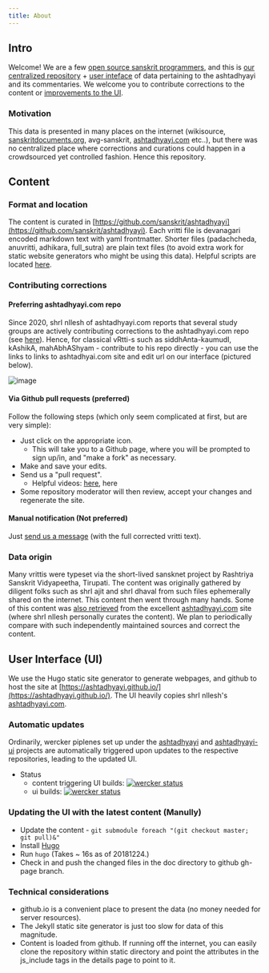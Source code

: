 ```yaml
---
title: About
---
```


## Intro

Welcome! We are a few [open source sanskrit programmers](https://groups.google.com/forum/#!forum/sanskrit-programmers), and this is [our centralized repository](https://github.com/sanskrit/ashtadhyayi) + [user inteface](https://ashtadhyayi.github.io/) of data pertaining to the ashtadhyayi and its commentaries. We welcome you to contribute corrections to the content or [improvements to the UI](https://github.com/ashtadhyayi/ashtadhyayi.github.io/).

### Motivation
This data is presented in many places on the internet (wikisource, [sanskritdocuments.org](sanskritdocuments.org), avg-sanskrit, [ashtadhyayi.com](ashtadhyayi.com) etc..), but there was no centralized place where corrections and curations could happen in a crowdsourced yet controlled fashion. Hence this repository.

## Content
### Format and location
The content is curated in [https://github.com/sanskrit/ashtadhyayi](https://github.com/sanskrit/ashtadhyayi).  Each vritti file is devanagari encoded markdown text with yaml frontmatter. Shorter files (padachcheda, anuvritti, adhikara, full_sutra) are plain text files (to avoid extra work for static website generators who might be using this data). Helpful scripts are located [here](https://github.com/ashtadhyayi/data_curation).

### Contributing corrections
#### Preferring ashtadhyayi.com repo
Since 2020, shrI nIlesh of ashtadhyayi.com reports that several study groups are actively contributing corrections to the ashtadhyayi.com repo (see [here](https://github.com/ashtadhyayi/ashtadhyayi.github.io/issues/22)). Hence, for classical vRtti-s such as siddhAnta-kaumudI, kAshikA, mahAbhAShyam - contribute to his repo directly - you can use the links to links to ashtadhyai.com site and edit url on our interface (pictured below).

![image](https://user-images.githubusercontent.com/2664797/88753318-8886b900-d179-11ea-8d58-e4f69abdb2b8.png)

#### Via Github pull requests (preferred)

Follow the following steps (which only seem complicated at first, but are very simple):

- Just click on the appropriate <i class="fas fa-edit small"></i> icon.
  - This will take you to a Github page, where you will be prompted to sign up/in, and "make a fork" as necessary.
- Make and save your edits.
- Send us a "pull request".
  - Helpful videos: [here](https://youtu.be/YTbRzhQju4c?t=157), here
- Some repository moderator will then review, accept your changes and regenerate the site.

#### Manual notification (Not preferred)
Just [send us a message](https://github.com/sanskrit/ashtadhyayi/issues/new) (with the full corrected vritti text).

### Data origin
Many vrittis were typeset via the short-lived sansknet project by Rashtriya Sanskrit Vidyapeetha, Tirupati. The content was originally gathered by diligent folks such as shrI ajit and shrI dhaval from such files ephemerally shared on the internet. This content then went through many hands. Some of this content was [also retrieved](https://github.com/ashtadhyayi/ashtadhyayi_org_data) from the excellent [ashtadhyayi.com](ashtadhyayi.com) site (where shrI nIlesh personally curates the content). We plan to periodically compare with such independently maintained sources and correct the content.

## User Interface (UI)
We use the Hugo static site generator to generate webpages, and github to host the site at [https://ashtadhyayi.github.io/](https://ashtadhyayi.github.io/). The UI heavily copies shrI nIlesh's [ashtadhyayi.com](ashtadhyayi.com).

### Automatic updates
Ordinarily, wercker piplenes set up under the [ashtadhyayi](https://github.com/sanskrit/ashtadhyayi/) and [ashtadhyayi-ui](https://github.com/ashtadhyayi/ashtadhyayi.github.io/) projects are automatically triggered upon updates to the respective repositories, leading to the updated UI.
- Status
  - content triggering UI builds: [![wercker status](https://app.wercker.com/status/ce8ccbe942e0226ce16ba45e0d2fc10f/s/master "wercker status")](https://app.wercker.com/project/byKey/ce8ccbe942e0226ce16ba45e0d2fc10f)
  - ui builds: [![wercker status](https://app.wercker.com/status/ad825f9de7285c39858a47f6dbe0ecb2/s/master "wercker status")](https://app.wercker.com/project/byKey/ad825f9de7285c39858a47f6dbe0ecb2)

### Updating the UI with the latest content (Manully)
- Update the content - `git submodule foreach "(git checkout master; git pull)&"`
- Install [Hugo](gohugo.io)
- Run `hugo` (Takes ~ 16s as of 20181224.)
- Check in and push the changed files in the doc directory to github gh-page branch.

### Technical considerations
- github.io is a convenient place to present the data (no money needed for server resources).
- The Jekyll static site generator is just too slow for data of this magnitude.
- Content is loaded from github. If running off the internet, you can easily clone the repository within static directory and point the attributes in the js_include tags in the details page to point to it.
